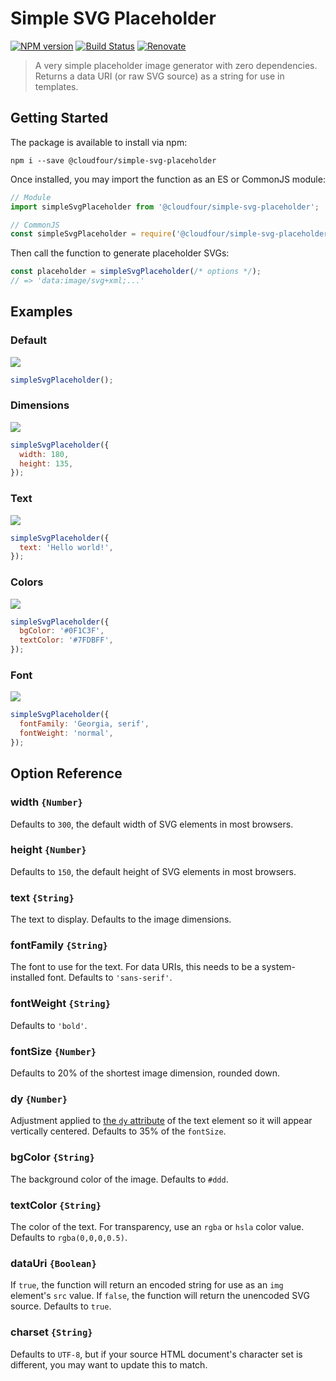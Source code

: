 # Simple SVG Placeholder

[![NPM version](https://img.shields.io/npm/v/@cloudfour/simple-svg-placeholder.svg)](https://www.npmjs.com/package/@cloudfour/simple-svg-placeholder) [![Build Status](https://github.com/cloudfour/simple-svg-placeholder/workflows/CI/badge.svg)](https://github.com/cloudfour/simple-svg-placeholder/actions?query=workflow%3ACI) [![Renovate](https://img.shields.io/badge/renovate-enabled-brightgreen.svg)](https://renovatebot.com)

> A very simple placeholder image generator with zero dependencies. Returns a data URI (or raw SVG source) as a string for use in templates.

## Getting Started

The package is available to install via npm:

```
npm i --save @cloudfour/simple-svg-placeholder
```

Once installed, you may import the function as an ES or CommonJS module:

```javascript
// Module
import simpleSvgPlaceholder from '@cloudfour/simple-svg-placeholder';

// CommonJS
const simpleSvgPlaceholder = require('@cloudfour/simple-svg-placeholder');
```

Then call the function to generate placeholder SVGs:

```javascript
const placeholder = simpleSvgPlaceholder(/* options */);
// => 'data:image/svg+xml;...'
```

## Examples

### Default

![](./examples/default.svg?sanitize=true)

```javascript
simpleSvgPlaceholder();
```

### Dimensions

![](./examples/size.svg?sanitize=true)

```javascript
simpleSvgPlaceholder({
  width: 180,
  height: 135,
});
```

### Text

![](./examples/text.svg?sanitize=true)

```javascript
simpleSvgPlaceholder({
  text: 'Hello world!',
});
```

### Colors

![](./examples/color.svg?sanitize=true)

```javascript
simpleSvgPlaceholder({
  bgColor: '#0F1C3F',
  textColor: '#7FDBFF',
});
```

### Font

![](./examples/font.svg?sanitize=true)

```javascript
simpleSvgPlaceholder({
  fontFamily: 'Georgia, serif',
  fontWeight: 'normal',
});
```

## Option Reference

### width `{Number}`

Defaults to `300`, the default width of SVG elements in most browsers.

### height `{Number}`

Defaults to `150`, the default height of SVG elements in most browsers.

### text `{String}`

The text to display. Defaults to the image dimensions.

### fontFamily `{String}`

The font to use for the text. For data URIs, this needs to be a system-installed font. Defaults to `'sans-serif'`.

### fontWeight `{String}`

Defaults to `'bold'`.

### fontSize `{Number}`

Defaults to 20% of the shortest image dimension, rounded down.

### dy `{Number}`

Adjustment applied to [the `dy` attribute](https://developer.mozilla.org/en-US/docs/Web/SVG/Attribute/dy) of the text element so it will appear vertically centered. Defaults to 35% of the `fontSize`.

### bgColor `{String}`

The background color of the image. Defaults to `#ddd`.

### textColor `{String}`

The color of the text. For transparency, use an `rgba` or `hsla` color value. Defaults to `rgba(0,0,0,0.5)`.

### dataUri `{Boolean}`

If `true`, the function will return an encoded string for use as an `img` element's `src` value. If `false`, the function will return the unencoded SVG source. Defaults to `true`.

### charset `{String}`

Defaults to `UTF-8`, but if your source HTML document's character set is different, you may want to update this to match.
